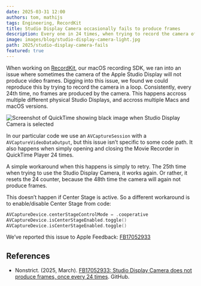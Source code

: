 ```yaml
---
date: 2025-03-31 12:00
authors: tom, mathijs
tags: Engineering, RecordKit
title: Studio Display Camera occasionally fails to produce frames
description: Every one in 24 times, when trying to record the camera of the Apple Studio Display, no video is produced and the camera turns itself off.
image: images/blog/studio-display-camera-light.jpg
path: 2025/studio-display-camera-fails
featured: true
---
```


When working on [RecordKit](https://nonstrict.eu/recordkit/), our macOS recording SDK, we ran into an issue where sometimes the camera of the Apple Studio Display will not produce video frames. Digging into this issue, we found we could reproduce this by trying to record the camera in a loop. Consistently, every 24th time, no frames are produced by the camera. This happens accross multiple different physical Studio Displays, and accross multiple Macs and macOS versions.

![Screenshot of QuickTime showing black image when Studio Display Camera is selected](/images/blog/2025-03-quicktime-studio-display-camera.jpg)

In our particular code we use an `AVCaptureSession` with a `AVCaptureVideoDataOutput`, but this issue isn’t specific to some code path. It also happens when simply opening and closing the Movie Recorder in QuickTime Player 24 times.

A simple workaround when this happens is simply to retry. The 25th time when trying to use the Studio Display Camera, it works again. Or rather, it resets the 24 counter, because the 48th time the camera will again not produce frames. 

This doesn’t happen if Center Stage is active. So a different workaround is to enable/disable Center Stage from code:

```swift
AVCaptureDevice.centerStageControlMode = .cooperative
AVCaptureDevice.isCenterStageEnabled.toggle()
AVCaptureDevice.isCenterStageEnabled.toggle()
```

We’ve reported this issue to Apple Feedback: [FB17052933](https://github.com/nonstrict-hq/AppleFeedback/tree/main/FB17052933)

## References

- Nonstrict. (2025, March). [FB17052933: Studio Display Camera does not produce frames, once every 24 times](https://github.com/nonstrict-hq/AppleFeedback/tree/main/FB17052933). GitHub.
